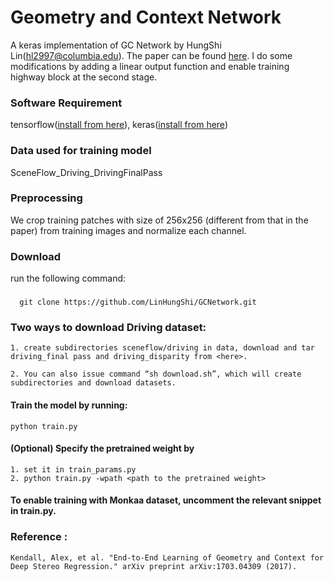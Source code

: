 # Geometry and Context Network

   A keras implementation of GC Network by HungShi Lin(hl2997@columbia.edu). The paper can be found [here](https://arxiv.org/abs/1703.04309).
I do some modifications by adding a linear output function and enable training highway block at the second stage.

### Software Requirement

   tensorflow([install from here](https://www.tensorflow.org/install/)), keras([install from here](https://keras.io/#installation))

### Data used for training model
    
   SceneFlow_Driving_DrivingFinalPass

### Preprocessing
    
   We crop training patches with size of 256x256 (different from that in the paper) from training images and normalize each channel.

### Download
   run the following command:
###   
      git clone https://github.com/LinHungShi/GCNetwork.git
   
   
### Two ways to download Driving dataset: 
    1. create subdirectories sceneflow/driving in data, download and tar driving_final pass and driving_disparity from <here>. 
    
    2. You can also issue command “sh download.sh”, which will create subdirectories and download datasets.

#### Train the model by running:
    python train.py
 
#### (Optional) Specify the pretrained weight by
    1. set it in train_params.py
    2. python train.py -wpath <path to the pretrained weight>

#### To enable training with Monkaa dataset, uncomment the relevant snippet in train.py.

### Reference :
    Kendall, Alex, et al. "End-to-End Learning of Geometry and Context for Deep Stereo Regression." arXiv preprint arXiv:1703.04309 (2017).
